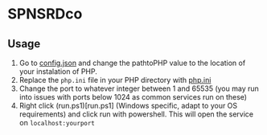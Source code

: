 # SPNSRDco
## Usage
1) Go to [config.json](config.json) and change the pathtoPHP value to the location of your instalation of PHP.
2) Replace the `php.ini` file in your PHP directory with [php.ini](php.ini)
3) Change the port to whatever integer between  1 and 65535 (you may run into issues with ports below 1024 as common services run on these)
4) Right click (run.ps1)[run.ps1] (Windows specific, adapt to your OS requirements) and click run with powershell. This will open the service on `localhost:yourport`
